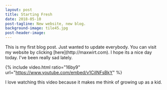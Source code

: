 ```yaml
---
layout: post
title: Starting Fresh
date: 2018-05-10
post-tagline: New website, new blog.
background-image: tile45.jpg
post-header-image:
---
```

<div class="blog-text">
	<p>This is my first blog post. Just wanted to update everybody. You can visit my website by clicking [here](http://maxwirt.com). I hope its a nice day today. I've been really sad lately.
	</p>
</div>

{% include video.html ratio="16by9" url="https://www.youtube.com/embed/v1CiINFsBkY" %}

<div class="blog-text">
	<p>I love watching this video because it makes me think of growing up as a kid.</p>
</div>
